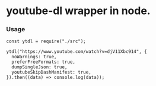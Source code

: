 # youtube-dl wrapper in node.

### Usage

```
const ytdl = require("./src");

ytdl("https://www.youtube.com/watch?v=djV11Xbc914", {
  noWarnings: true,
  preferFreeFormats: true,
  dumpSingleJson: true,
  youtubeSkipDashManifest: true,
}).then((data) => console.log(data));
```

